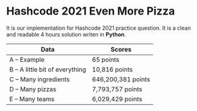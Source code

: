 # Hashcode 2021 Even More Pizza

It is our implementation for Hashcode 2021 practice question. It is a clean and readable 4 hours solution writen in **Python**.


| Data      | Scores |
| ----------- | ----------- |
| A – Example | 65 points |
| B – A little bit of everything | 10,816 points |
| C – Many ingredients | 646,200,381 points |
| D – Many pizzas | 7,793,757 points |
| E – Many teams | 6,029,429 points |
